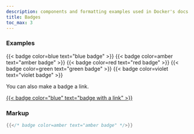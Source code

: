 ```yaml
---
description: components and formatting examples used in Docker's docs
title: Badges
toc_max: 3
---
```

### Examples

{{< badge color=blue text="blue badge" >}}
{{< badge color=amber text="amber badge" >}}
{{< badge color=red text="red badge" >}}
{{< badge color=green text="green badge" >}}
{{< badge color=violet text="violet badge" >}}

You can also make a badge a link.

[{{< badge color="blue" text="badge with a link" >}}](../overview.md)

### Markup

```go
{{</* badge color=amber text="amber badge" */>}}
```

